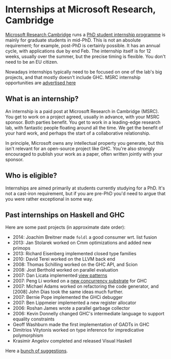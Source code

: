 # Internships at Microsoft Research, Cambridge

[Microsoft Research Cambridge](http://research.microsoft.com/aboutmsr/labs/cambridge/) runs a [PhD student internship programme](http://research.microsoft.com/en-us/jobs/intern/about_uk.aspx) is mainly for graduate students in mid-PhD.  This is not an absolute requirement; for example, post-PhD is certainly possible.  It has an annual cycle, with applications due by end Feb.  The internship itself is for 12 weeks, usually over the summer, but the precise timing is flexible.  You don't need to be an EU citizen.

Nowadays internships typically need to be focused on one of the lab's big projects, and that mostly doesn't include GHC.  MSRC internship opportunities are [advertised here](https://www.microsoft.com/en-us/research/lab/microsoft-research-cambridge/internships/)

## What is an internship?


An internship is a paid post at Microsoft Research in Cambridge (MSRC).  You get to work on a project agreed, usually in advance, with your MSRC sponsor.  Both parties benefit.  You get to work in a leading-edge research lab, with fantastic people floating around all the time.  We get the benefit of your hard work, and perhaps the start of a collaborative relationship.


In principle, Microsoft owns any intellectual property you generate, but this isn't relevant for an open-source project like GHC.  You're also strongly encouraged to publish your work as a paper, often written jointly with your sponsor.

## Who is eligible?


Internships are aimed primarily at students currently studying for a PhD.  It's not a cast-iron requirement, but if you are pre-PhD you'd need to argue that you were rather exceptional in some way.

## Past internships on Haskell and GHC

Here are some past projects (in approximate date order):

- 2014: Joachim Breitner made `foldl` a good consumer wrt. list fusion
- 2013: Jan Stolarek worked on Cmm optimizations and added new primops
- 2013: Richard Eisenberg implemented closed type families
- 2010: David Terei worked on the LLVM back end
- 2008: Thomas Schilling worked on the GHC API, and Scion
- 2008: Jost Berthold worked on parallel evaluation
- 2007: Dan Licata implemented [view patterns](view-patterns)
- 2007: Peng Li worked on a [new concurrency substrate](http://research.microsoft.com/%7Esimonpj/papers/lw-conc/index.htm) for GHC
- 2007: Michael Adams worked on refactoring the code generator, and \[2008\] John Dias took the same ideas much further.
- 2007: Bernie Pope implemented the GHCi debugger
- 2007: Ben Lippmeier implemented a new register allocator
- 2006: Roshan James wrote a parallel garbage collector
- 2006: Kevin Donnelly changed GHC's intermediate language to support equality constraints
- Geoff Washburn made the first implementation of GADTs in GHC
- Dimitrios Vitytonis worked on type inference for impredicative polymorphism
- Krasimir Angelov completed and released Visual Haskell


Here a [bunch of suggestions](project-suggestions).
